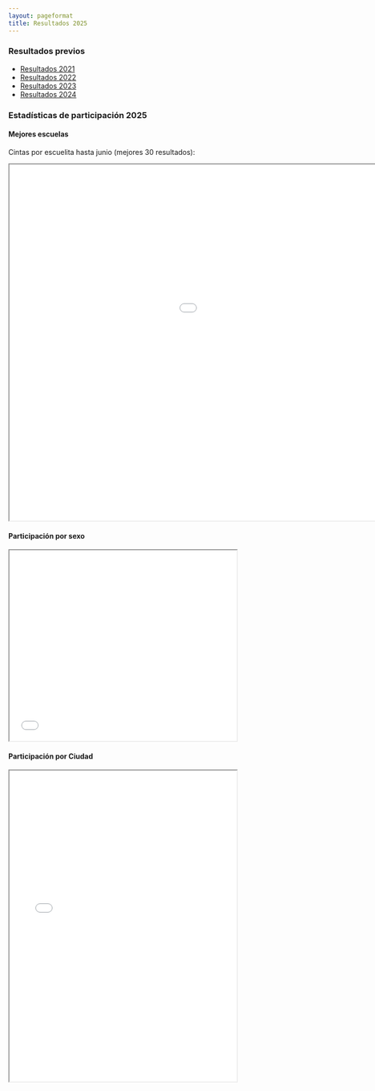 ```yaml
---
layout: pageformat
title: Resultados 2025
---
```


<style type="text/css">
	table.results-table {
		font-size: 12px;
		border: 1px solid #CCC; 
		font-family: Arial, Helvetica, sans-serif;
	} 
	.results-table td {
		padding: 4px;
		margin: 3px;
		border: 1px solid #CCC;
	}
	.results-table th {
		background-color: #104E8B; 
		color: #FFF;
		font-weight: bold;
	}
</style>

### Resultados previos

- [Resultados 2021](resultados2021)
- [Resultados 2022](resultados2022)
- [Resultados 2023](resultados2023)
- [Resultados 2024](resultados2024)


### Estadísticas de participación 2025

#### Mejores escuelas
Cintas por escuelita hasta junio (mejores 30 resultados):

<iframe src="../assets/iframes/2025/cintas_por_escuela_Junio.html" class="plot" height=710 width=1280></iframe>

#### Participación por sexo

<iframe src="../assets/iframes/2025/Sexo.html" class="plot" height=380 width="90%"></iframe>

#### Participación por Ciudad

<iframe src="../assets/iframes/2025/Ciudad.html" class="plot" height=620 width="90%"></iframe>
